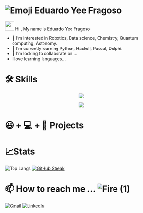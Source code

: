 # ![Emoji](https://user-images.githubusercontent.com/76674158/212239797-39abae0c-8de4-412e-927e-287e24070a64.png) Eduardo Yee Fragoso 


<img src="https://media.giphy.com/media/hvRJCLFzcasrR4ia7z/giphy.gif" width="30px"/> Hi </everyone>, My name is Eduardo Yee Fragoso
- 👀 I’m interested in Robotics, Data science, Chemistry, Quantum computing, Astonomy.
- 🌱 I’m currently learning Python, Haskell, Pascal, Delphi.
- 💞️ I’m looking to collaborate on ...
- I love learning languages...


# 🛠️ Skills
<p align="center">
  <a href="https://skillicons.dev">
    <img src="https://skillicons.dev/icons?i=c,cpp,matlab,octave,py,mysql,postgres,sqlite&perline=4" />
  </a>
</p>

<p align="center">
  <a href="https://skillicons.dev">
    <img src="https://skillicons.dev/icons?i=arduino,raspberrypi,autocad,selenium,bash,linux,graphql,latex,markdown&perline=4" />
  </a>
</p>

# 😃 + 💻 + 🧠 Projects


# 📈Stats

![Top Langs](https://github-readme-stats.vercel.app/api/top-langs/?username=EduYeeFra&theme=merko)
[![GitHub Streak](http://github-readme-streak-stats.herokuapp.com?user=EduYeeFra&theme=merko&mode=weekly)](https://git.io/streak-stats)

# 📫 How to reach me ... ![Fire (1)](https://user-images.githubusercontent.com/76674158/212242952-4218f91e-247c-457c-a60b-9ad4812cff40.gif)


[![Gmail](https://img.shields.io/badge/Gmail-D14836?style=for-the-badge&logo=gmail&logoColor=white)](yeefrae96@gmail.com)
[![LinkedIn](https://img.shields.io/badge/LinkedIn-0077B5?style=for-the-badge&logo=linkedin&logoColor=white)](https://www.linkedin.com/in/eyeef/)

<div align = "right">
       <img src="https://komarev.com/ghpvc/?username=EduYeeFra&style=flat-square&color=blue" alt=""/>
</div>









<!---
EduYeeFra/EduYeeFra is a ✨ special ✨ repository because its `README.md` (this file) appears on your GitHub profile.
You can click the Preview link to take a look at your changes.
--->
